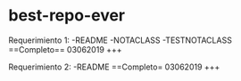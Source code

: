 # best-repo-ever
Requerimiento 1:
-README
-NOTACLASS
-TESTNOTACLASS
==Completo==
03062019
+++

Requerimiento 2:
-README
==Completo=
03062019
+++
